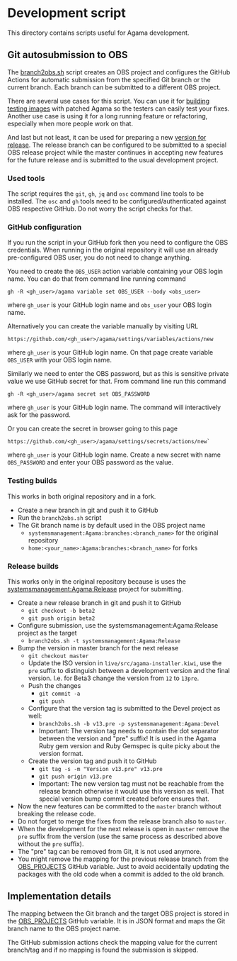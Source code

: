 # Development script

This directory contains scripts useful for Agama development.

## Git autosubmission to OBS

The [branch2obs.sh](./branch2obs.sh) script creates an OBS project and configures the GitHub Actions
for automatic submission from the specified Git branch or the current branch. Each branch can be
submitted to a different OBS project.

There are several use cases for this script. You can use it for [building testing
images](#testing-builds) with patched Agama so the testers can easily test your fixes. Another use
case is using it for a long running feature or refactoring, especially when more people work on
that.

And last but not least, it can be used for preparing a new [version for release](#release-builds).
The release branch can be configured to be submitted to a special OBS release project while the
master continues in accepting new features for the future release and is submitted to the usual
development project.

### Used tools

The script requires the `git`, `gh`, `jq` and `osc` command line tools to be installed. The `osc`
and `gh` tools need to be configured/authenticated against OBS respective GitHub. Do not worry the
script checks for that.

### GitHub configuration

If you run the script in your GitHub fork then you need to configure the OBS credentials. When
running in the original repository it will use an already pre-configured OBS user, you do not need
to change anything.

You need to create the `OBS_USER` action variable containing your OBS login name. You can do that
from command line running command

    gh -R <gh_user>/agama variable set OBS_USER --body <obs_user>

where `gh_user` is your GitHub login name and `obs_user` your OBS login name.

Alternatively you can create the variable manually by visiting URL

    https://github.com/<gh_user>/agama/settings/variables/actions/new

where `gh_user` is your GitHub login name. On that page create variable `OBS_USER` with your OBS
login name.

Similarly we need to enter the OBS password, but as this is sensitive private value we use GitHub
secret for that. From command line run this command

    gh -R <gh_user>/agama secret set OBS_PASSWORD

where `gh_user` is your GitHub login name. The command will interactively ask for the password.

Or you can create the secret in browser going to this page

    https://github.com/<gh_user>/agama/settings/secrets/actions/new`

where `gh_user` is your GitHub login name. Create a new secret with name `OBS_PASSWORD` and
enter your OBS password as the value.

### Testing builds

This works in both original repository and in a fork.

- Create a new branch in git and push it to GitHub
- Run the `branch2obs.sh` script
- The Git branch name is by default used in the OBS project name
  - `systemsmanagement:Agama:branches:<branch_name>` for the original repository
  - `home:<your_name>:Agama:branches:<branch_name>` for forks

### Release builds

This works only in the original repository because is uses the
[systemsmanagement:Agama:Release](https://build.opensuse.org/project/show/systemsmanagement:Agama:Release)
project for submitting.

- Create a new release branch in git and push it to GitHub
  - `git checkout -b beta2`
  - `git push origin beta2`
- Configure submission, use the systemsmanagement:Agama:Release project as the target
  - `branch2obs.sh -t systemsmanagement:Agama:Release`
- Bump the version in master branch for the next release
  - `git checkout master`
  - Update the ISO version in `live/src/agama-installer.kiwi`, use the `pre` suffix to distinguish
    between a development version and the final version. I.e. for Beta3 change the version from `12`
    to `13pre`.
  - Push the changes
    - `git commit -a`
    - `git push`
  - Configure that the version tag is submitted to the Devel project as well:
    - `branch2obs.sh -b v13.pre -p systemsmanagement:Agama:Devel`
    - Important: The version tag needs to contain the dot separator between the version and "pre"
      suffix! It is used in the Agama Ruby gem version and Ruby Gemspec is quite picky about the
      version format.
  - Create the version tag and push it to GitHub
    - `git tag -s -m "Version v13.pre" v13.pre`
    - `git push origin v13.pre`
    - Important: The new version tag must not be reachable from the release branch otherwise it
      would use this version as well. That special version bump commit created before ensures that.
- Now the new features can be committed to the `master` branch without breaking the release code.
- Do not forget to merge the fixes from the release branch also to `master`.
- When the development for the next release is open in `master` remove the `pre` suffix from the
  version (use the same process as described above without the `pre` suffix).
- The "pre" tag can be removed from Git, it is not used anymore.
- You might remove the mapping for the previous release branch from the
  [OBS_PROJECTS](https://github.com/agama-project/agama/settings/variables/actions/OBS_PROJECTS)
  GitHub variable. Just to avoid accidentally updating the packages with the old
  code when a commit is added to the old branch.

## Implementation details

The mapping between the Git branch and the target OBS project is stored in the
[OBS_PROJECTS](https://github.com/agama-project/agama/settings/variables/actions/OBS_PROJECTS)
GitHub variable. It is in JSON format and maps the Git branch name to the OBS project name.

The GitHub submission actions check the mapping value for the current branch/tag and if no mapping
is found the submission is skipped.
